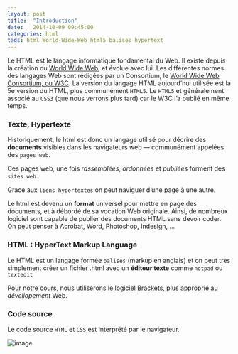 ```yaml
---
layout: post
title:  "Introduction"
date:   2014-10-09 09:45:00
categories: html
tags: html World-Wide-Web html5 balises hypertext
---
```


Le HTML est le langage informatique fondamental du Web. Il existe depuis la création du [World Wide Web][World_Wide_Web], et évolue avec lui.
Les différentes normes des langages Web sont rédigées par un Consortium, le [World Wide Web Consortium, ou W3C](http://w3c.org).
La version du langage HTML aujourd’hui utilisée est la 5e version du HTML, plus communément `HTML5`.
Le `HTML5` et généralement associé au `CSS3` (que nous verrons plus tard) car le W3C l’a publié en même temps.

### Texte, Hypertexte

Historiquement, le html est donc un langage utilisé pour décrire des __documents__ visibles dans les navigateurs web — communément appelées des `pages web`.

Ces pages web, une fois *rassemblées*, *ordonnées* et *publiées* forment des `sites web`.

Grace aux `liens hypertextes` on peut naviguer d’une page à une autre.

Le html est devenu un **format** universel pour mettre en page des documents, et à débordé de sa vocation Web originale.
Ainsi, de nombreux logiciel sont capable de publier des documents HTML sans devoir coder.
On peut penser à Acrobat, Word, Photoshop, Indesign, …

### HTML : HyperText Markup Language

Le HTML est un langage formée `balises` (markup en anglais) et on peut très simplement créer un fichier .html avec un **éditeur texte** comme `notpad` ou `textedit`

Pour notre cours, nous utiliserons le logiciel [Brackets], plus approprié au *dévellopement* Web.


### Code source

Le code source `HTML` et `CSS` est interprété par le navigateur.

![image](/3dvg-web/images/html.source.png)




[wikipedia]: http://fr.wikipedia.org/wiki/
[World_Wide_Web]: http://fr.wikipedia.org/wiki/World_Wide_Web
[Brackets]: http://brackets.io/